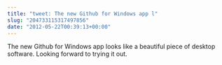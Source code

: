 ```yaml
---
title: "tweet: The new Github for Windows app l"
slug: "204733115317497856"
date: "2012-05-22T00:39:13+00:00"
---
```

The new Github for Windows app looks like a beautiful piece of desktop software. Looking forward to trying it out.